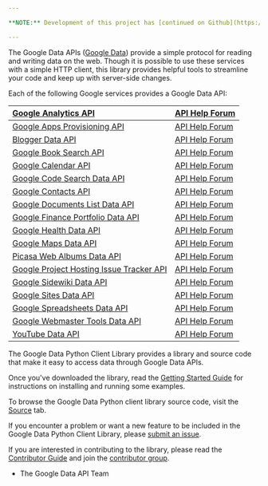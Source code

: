 ```yaml
---

**NOTE:** Development of this project has [continued on Github](https://github.com/google/gdata-python-client)

---
```



The Google Data APIs ([Google Data](http://code.google.com/apis/gdata/index.html)) provide a simple protocol for reading and writing data on the web. Though it is possible to use these services with a simple HTTP client, this library provides helpful tools to streamline your code and keep up with server-side changes.

Each of the following Google services provides a Google Data API:

| [Google Analytics API](http://code.google.com/apis/analytics/docs/) | [API Help Forum](http://groups.google.com/group/google-analytics-api) |
|:--------------------------------------------------------------------|:----------------------------------------------------------------------|
| [Google Apps Provisioning API](http://code.google.com/googleapps/domain/gdata_provisioning_api_v2.0_developers_protocol.html) | [API Help Forum](http://www.google.com/support/forum/p/apps-apis/label?lid=504de467935b3c0c) |
| [Blogger Data API](http://code.google.com/apis/blogger/) | [API Help Forum](http://groups.google.com/group/bloggerDev) |
| [Google Book Search API](http://code.google.com/apis/books/) | [API Help Forum](http://www.google.com/support/forum/p/booksearch-apis/label?lid=2b7bff1f1cd4a476) |
| [Google Calendar API](http://code.google.com/apis/calendar/data/) | [API Help Forum](http://www.google.com/support/forum/p/apps-apis/label?lid=5b1004a84758c3f8) |
| [Google Code Search Data API](http://code.google.com/apis/codesearch/) | [API Help Forum](http://groups.google.com/group/Google-Code-Search) |
| [Google Contacts API](http://code.google.com/apis/contacts/) | [API Help Forum](http://www.google.com/support/forum/p/apps-apis/label?lid=074a8d2b04c0b2a9) |
| [Google Documents List Data API](http://code.google.com/apis/documents/) | [API Help Forum](http://www.google.com/support/forum/p/apps-apis/label?lid=5c316c702e844c99) |
| [Google Finance Portfolio Data API](http://code.google.com/apis/finance/) | [API Help Forum](http://groups.google.com/group/google-finance-apis) |
| [Google Health Data API](http://code.google.com/apis/health/) | [API Help Forum](http://groups.google.com/group/googlehealthdevelopers) |
| [Google Maps Data API](http://code.google.com/apis/maps/) | [API Help Forum](http://groups.google.com/group/google-maps-data-api) |
| [Picasa Web Albums Data API](http://code.google.com/apis/picasaweb/) | [API Help Forum](http://groups.google.com/group/Google-Picasa-Data-API) |
| [Google Project Hosting Issue Tracker API](http://code.google.com/p/support/wiki/IssueTrackerAPI) | [API Help Forum](http://groups.google.com/group/google-code-hosting) |
| [Google Sidewiki Data API](http://code.google.com/apis/sidewiki/) | [API Help Forum](http://groups.google.com/group/google-sidewiki-api) |
| [Google Sites Data API](http://code.google.com/apis/sites/) | [API Help Forum](http://www.google.com/support/forum/p/apps-apis/label?lid=37f05bf84de81f5b) |
| [Google Spreadsheets Data API](http://code.google.com/apis/spreadsheets/) | [API Help Forum](http://www.google.com/support/forum/p/apps-apis/label?lid=18118739cdcf1a08) |
| [Google Webmaster Tools Data API](http://code.google.com/apis/webmastertools/) | [API Help Forum](http://www.google.com/support/forum/p/Webmasters) |
| [YouTube Data API](http://code.google.com/apis/youtube/) | [API Help Forum](http://groups.google.com/group/youtube-api-gdata) |

The Google Data Python Client Library provides a library and source code that make it easy to access data through Google Data APIs.

Once you've downloaded the library, read the [Getting Started Guide](http://code.google.com/apis/gdata/articles/python_client_lib.html) for instructions on installing and running some examples.

To browse the Google Data Python client library source code, visit the [Source](http://code.google.com/p/gdata-python-client/source/browse) tab.

If you encounter a problem or want a new feature to be included in the Google Data Python Client Library, please [submit an issue](http://code.google.com/p/gdata-python-client/issues/entry).

If you are interested in contributing to the library, please read the [Contributor Guide](http://code.google.com/p/gdata-python-client/wiki/BecomingAContributor) and join the [contributor group](http://groups.google.com/group/gdata-python-client-library-contributors).

- The Google Data API Team